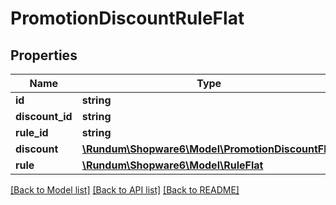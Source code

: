 # PromotionDiscountRuleFlat

## Properties
Name | Type | Description | Notes
------------ | ------------- | ------------- | -------------
**id** | **string** |  | [optional] 
**discount_id** | **string** |  | 
**rule_id** | **string** |  | 
**discount** | [**\Rundum\Shopware6\Model\PromotionDiscountFlat**](PromotionDiscountFlat.md) |  | [optional] 
**rule** | [**\Rundum\Shopware6\Model\RuleFlat**](RuleFlat.md) |  | [optional] 

[[Back to Model list]](../../README.md#documentation-for-models) [[Back to API list]](../../README.md#documentation-for-api-endpoints) [[Back to README]](../../README.md)

